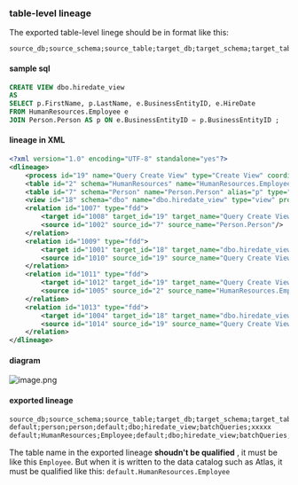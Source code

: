 ### table-level lineage

The exported table-level linege should be in format like this:

```
source_db;source_schema;source_table;target_db;target_schema;target_table;procedure_names;query_hash_id
```

#### sample sql

```sql
CREATE VIEW dbo.hiredate_view  
AS   
SELECT p.FirstName, p.LastName, e.BusinessEntityID, e.HireDate  
FROM HumanResources.Employee e   
JOIN Person.Person AS p ON e.BusinessEntityID = p.BusinessEntityID ; 
```

#### lineage in XML

```xml
<?xml version="1.0" encoding="UTF-8" standalone="yes"?>
<dlineage>
    <process id="19" name="Query Create View" type="Create View" coordinate="[1,1,0],[5,69,0]"/>
    <table id="2" schema="HumanResources" name="HumanResources.Employee" alias="e" type="table" coordinate="[4,6,0],[4,31,0]"/>
    <table id="7" schema="Person" name="Person.Person" alias="p" type="table" coordinate="[5,6,0],[5,24,0]"/>
    <view id="18" schema="dbo" name="dbo.hiredate_view" type="view" processIds="19" coordinate="[1,13,0],[1,30,0]"/>
    <relation id="1007" type="fdd">
        <target id="1008" target_id="19" target_name="Query Create View"/>
        <source id="1002" source_id="7" source_name="Person.Person"/>
    </relation>
    <relation id="1009" type="fdd">
        <target id="1001" target_id="18" target_name="dbo.hiredate_view"/>
        <source id="1010" source_id="19" source_name="Query Create View"/>
    </relation>
    <relation id="1011" type="fdd">
        <target id="1012" target_id="19" target_name="Query Create View"/>
        <source id="1005" source_id="2" source_name="HumanResources.Employee"/>
    </relation>
    <relation id="1013" type="fdd">
        <target id="1004" target_id="18" target_name="dbo.hiredate_view"/>
        <source id="1014" source_id="19" source_name="Query Create View"/>
    </relation>
</dlineage>
```

#### diagram

![image.png](https://images.gitee.com/uploads/images/2021/0709/145303_36edb228_8136809.png)

#### exported lineage

```xml
source_db;source_schema;source_table;target_db;target_schema;target_table;procedure_names;query_hash_id
default;person;person;default;dbo;hiredate_view;batchQueries;xxxxx
default;HumanResources;Employee;default;dbo;hiredate_view;batchQueries;xxxxx

```

The table name in the exported lineage **shoudn't be qualified** , it must be like this `Employee`.  But when it is written to the data catalog such as Atlas, it must be qualified like this:  `default.HumanResources.Employee`
